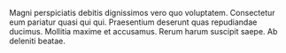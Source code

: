 Magni perspiciatis debitis dignissimos vero quo voluptatem. Consectetur eum pariatur quasi qui qui. Praesentium deserunt quas repudiandae ducimus. Mollitia maxime et accusamus. Rerum harum suscipit saepe. Ab deleniti beatae.